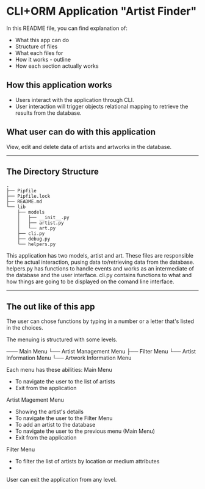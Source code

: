 # CLI+ORM Application "Artist Finder"

In this README file, you can find explanation of:
* What this app can do
* Structure of files
* What each files for
* How it works  - outline
* How each section actually works

## How this application works
- Users interact with the application through CLI.
- User interaction will trigger objects relational mapping to retrieve the results from the database.

## What user can do with this application
View, edit and delete data of artists and artworks in the database.

---

## The Directory Structure

```console
.
├── Pipfile
├── Pipfile.lock
├── README.md
└── lib
    ├── models
    │   ├── __init__.py
    │   ├── artist.py
    │   └── art.py
    ├── cli.py
    ├── debug.py
    └── helpers.py
```

This application has two models, artist and art. These files are responsible for the actual interaction, pusing data to/retrieving data from the database.
helpers.py has functions to handle events and works as an intermediate of the database and the user interface.
cli.py contains functions to what and how things are going to be displayed on the comand line interface.

---

## The out like of this app
The user can chose functions by typing in a number or a letter that's listed in the choices.

The menuing is structured with some levels.

─── Main Menu
    └── Artist Management Menu
        ├── Filter Menu
        └── Artist Information Menu
            └── Artwork Information Menu

Each menu has these abilities:
Main Menu
 - To navigate the user to the list of artists
 - Exit from the application

Artist Magement Menu
 - Showing the artist's details
 - To navigate the user to the Filter Menu
 - To add an artist to the database
 - To navigate the user to the previous menu (Main Menu)
 - Exit from the application

Filter Menu
 - To filter the list of artists by location or medium attributes
 - 

User can exit the application from any level.